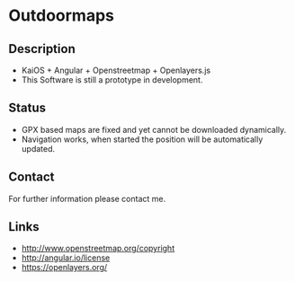 # Outdoormaps

## Description
- KaiOS + Angular + Openstreetmap + Openlayers.js  
- This Software is still a prototype in development.

## Status
- GPX based maps are fixed and yet cannot be downloaded dynamically. 
- Navigation works, when started the position will be automatically updated. 

## Contact
For further information please contact me. 

## Links
- http://www.openstreetmap.org/copyright 
- http://angular.io/license
- https://openlayers.org/